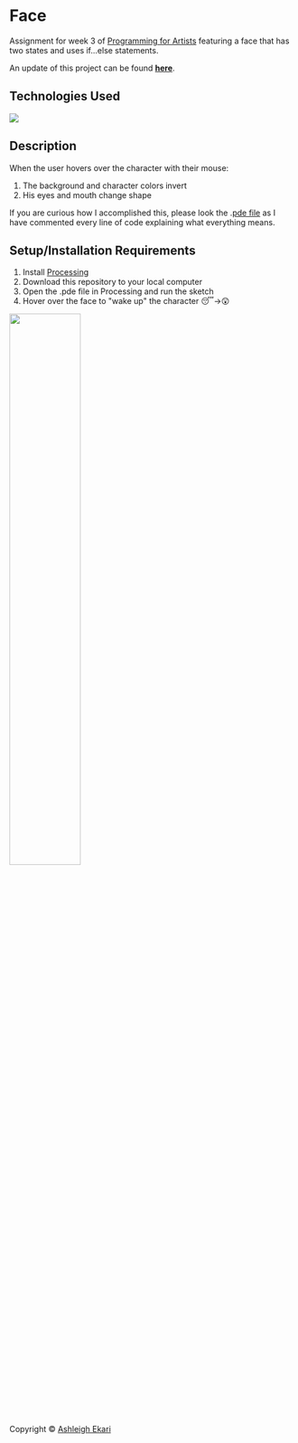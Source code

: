 # Face
Assignment for week 3 of [Programming for Artists](https://iq2prod1.smartcatalogiq.com/en/Catalogs/City-College-of-New-York/2017-2018/Undergraduate-Bulletin/Courses/ART-Art-Course-Descriptions/30000/ART-39552) featuring a face that has two states and uses if...else statements.

An update of this project can be found [**here**](https://github.com/aekari/Face-Update/blob/master/README.md).

## Technologies Used
![](https://img.shields.io/badge/-PROCESSING-black.svg?style=flat-square&logo=processingfoundation&colorB=000)

## Description

When the user hovers over the character with their mouse:
1. The background and character colors invert
2. His eyes and mouth change shape

If you are curious how I accomplished this, please look the .[pde file](https://github.com/aekari/Face/commit/ae2ef440e806d380e0c91c64663683790048dd3c) as I have commented every line of code explaining what everything means.

## Setup/Installation Requirements

1. Install [Processing](https://processing.org)
2. Download this repository to your local computer
3. Open the .pde file in Processing and run the sketch
4. Hover over the face to "wake up" the character 😴→😲

<img src="https://i.imgur.com/MXGiFym.gif" width=50%>

Copyright © [Ashleigh Ekari](https://www.ashleighekari.com)
